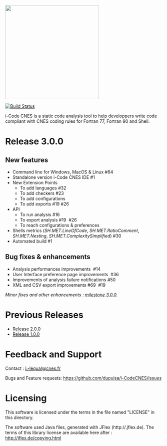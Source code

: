 <img src="https://github.com/dupuisa/i-CodeCNES/blob/master/img/logo-i-code-cnes.png" width="300"/>

[![Build Status](https://travis-ci.org/dupuisa/i-CodeCNES.svg?branch=master)](https://travis-ci.org/dupuisa/i-CodeCNES)

i-Code CNES is a static code analysis tool to help developpers write code compliant with CNES coding rules for Fortran 77, Fortran 90 and Shell.


Release 3.0.0
=============

## New features
* Command line for Windows, MacOS & Linux #64 
* Standalone version i-Code CNES IDE #1 
* New Extension Points  
  * To add languages #32   
  * To add checkers #23   
  * To add configurations   
  * To add exports #19 #26 
* API  
  * To run analysis #16   
  * To export analysis #19  #26   
  * To reach configurations & preferences 
* Shells metrics (*SH.MET.LineOfCode*, *SH.MET.RatioComment*, *SH.MET.Nesting*, *SH.MET.ComplexitySimplified*) #30 
* Automated build #1

## Bug fixes & enhancements
* Analysis performances improvements  #14 
* User Interface preference page improvements  #36 
* Improvements of analysis failure notifications #50 
* XML and CSV export improvements #69  #19 

*Minor fixes and other enhancements : [milestone 3.0.0](https://github.com/dupuisa/i-CodeCNES/milestone/1).*

Previous Releases
=================
* [Release 2.0.0](https://github.com/dupuisa/i-CodeCNES/releases/tag/v2.0.0)
* [Release 1.0.0](https://github.com/dupuisa/i-CodeCNES/releases/tag/v1.0.0)


Feedback and Support
====================
Contact : L-lequal@cnes.fr

Bugs and Feature requests: https://github.com/dupuisa/i-CodeCNES/issues 

Licensing
=========
This software is licensed under the terms in the file named "LICENSE" in this directory.

The software used Java files, generated with JFlex (http://.jflex.de). The terms of this library license are available here after : http://jflex.de/copying.html
